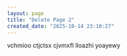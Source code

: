 ```yaml
---
layout: page
title: "Delete Page 2"
created_date: "2025-10-14 23:10:27"
---
```


vchmioo ctjctsx cjvmxfl lloazhi yoayewy 

